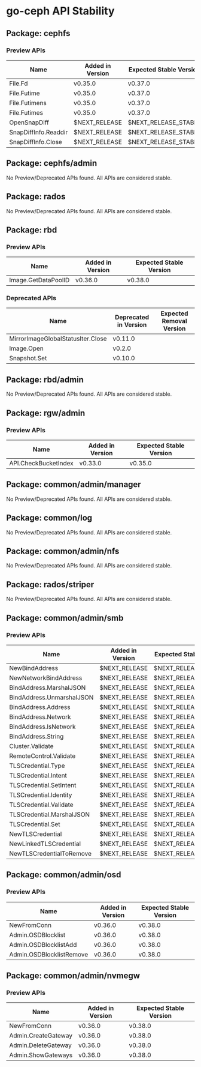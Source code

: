 <!-- GENERATED FILE: DO NOT EDIT DIRECTLY -->

# go-ceph API Stability

## Package: cephfs

### Preview APIs

Name | Added in Version | Expected Stable Version | 
---- | ---------------- | ----------------------- | 
File.Fd | v0.35.0 | v0.37.0 | 
File.Futime | v0.35.0 | v0.37.0 | 
File.Futimens | v0.35.0 | v0.37.0 | 
File.Futimes | v0.35.0 | v0.37.0 | 
OpenSnapDiff | $NEXT_RELEASE | $NEXT_RELEASE_STABLE | 
SnapDiffInfo.Readdir | $NEXT_RELEASE | $NEXT_RELEASE_STABLE | 
SnapDiffInfo.Close | $NEXT_RELEASE | $NEXT_RELEASE_STABLE | 

## Package: cephfs/admin

No Preview/Deprecated APIs found. All APIs are considered stable.

## Package: rados

No Preview/Deprecated APIs found. All APIs are considered stable.

## Package: rbd

### Preview APIs

Name | Added in Version | Expected Stable Version | 
---- | ---------------- | ----------------------- | 
Image.GetDataPoolID | v0.36.0 | v0.38.0 | 

### Deprecated APIs

Name | Deprecated in Version | Expected Removal Version | 
---- | --------------------- | ------------------------ | 
MirrorImageGlobalStatusIter.Close | v0.11.0 |  | 
Image.Open | v0.2.0 |  | 
Snapshot.Set | v0.10.0 |  | 

## Package: rbd/admin

No Preview/Deprecated APIs found. All APIs are considered stable.

## Package: rgw/admin

### Preview APIs

Name | Added in Version | Expected Stable Version | 
---- | ---------------- | ----------------------- | 
API.CheckBucketIndex | v0.33.0 | v0.35.0 | 

## Package: common/admin/manager

No Preview/Deprecated APIs found. All APIs are considered stable.

## Package: common/log

No Preview/Deprecated APIs found. All APIs are considered stable.

## Package: common/admin/nfs

No Preview/Deprecated APIs found. All APIs are considered stable.

## Package: rados/striper

No Preview/Deprecated APIs found. All APIs are considered stable.

## Package: common/admin/smb

### Preview APIs

Name | Added in Version | Expected Stable Version | 
---- | ---------------- | ----------------------- | 
NewBindAddress | $NEXT_RELEASE | $NEXT_RELEASE_STABLE | 
NewNetworkBindAddress | $NEXT_RELEASE | $NEXT_RELEASE_STABLE | 
BindAddress.MarshalJSON | $NEXT_RELEASE | $NEXT_RELEASE_STABLE | 
BindAddress.UnmarshalJSON | $NEXT_RELEASE | $NEXT_RELEASE_STABLE | 
BindAddress.Address | $NEXT_RELEASE | $NEXT_RELEASE_STABLE | 
BindAddress.Network | $NEXT_RELEASE | $NEXT_RELEASE_STABLE | 
BindAddress.IsNetwork | $NEXT_RELEASE | $NEXT_RELEASE_STABLE | 
BindAddress.String | $NEXT_RELEASE | $NEXT_RELEASE_STABLE | 
Cluster.Validate | $NEXT_RELEASE | $NEXT_RELEASE_STABLE | 
RemoteControl.Validate | $NEXT_RELEASE | $NEXT_RELEASE_STABLE | 
TLSCredential.Type | $NEXT_RELEASE | $NEXT_RELEASE_STABLE | 
TLSCredential.Intent | $NEXT_RELEASE | $NEXT_RELEASE_STABLE | 
TLSCredential.SetIntent | $NEXT_RELEASE | $NEXT_RELEASE_STABLE | 
TLSCredential.Identity | $NEXT_RELEASE | $NEXT_RELEASE_STABLE | 
TLSCredential.Validate | $NEXT_RELEASE | $NEXT_RELEASE_STABLE | 
TLSCredential.MarshalJSON | $NEXT_RELEASE | $NEXT_RELEASE_STABLE | 
TLSCredential.Set | $NEXT_RELEASE | $NEXT_RELEASE_STABLE | 
NewTLSCredential | $NEXT_RELEASE | $NEXT_RELEASE_STABLE | 
NewLinkedTLSCredential | $NEXT_RELEASE | $NEXT_RELEASE_STABLE | 
NewTLSCredentialToRemove | $NEXT_RELEASE | $NEXT_RELEASE_STABLE | 

## Package: common/admin/osd

### Preview APIs

Name | Added in Version | Expected Stable Version | 
---- | ---------------- | ----------------------- | 
NewFromConn | v0.36.0 | v0.38.0 | 
Admin.OSDBlocklist | v0.36.0 | v0.38.0 | 
Admin.OSDBlocklistAdd | v0.36.0 | v0.38.0 | 
Admin.OSDBlocklistRemove | v0.36.0 | v0.38.0 | 

## Package: common/admin/nvmegw

### Preview APIs

Name | Added in Version | Expected Stable Version | 
---- | ---------------- | ----------------------- | 
NewFromConn | v0.36.0 | v0.38.0 | 
Admin.CreateGateway | v0.36.0 | v0.38.0 | 
Admin.DeleteGateway | v0.36.0 | v0.38.0 | 
Admin.ShowGateways | v0.36.0 | v0.38.0 | 


